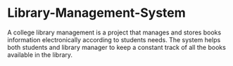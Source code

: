 # Library-Management-System
A college library management is a project that manages and stores books information electronically according to students needs.
The system helps both students and library manager to keep a constant track of all the books available in the library. 
